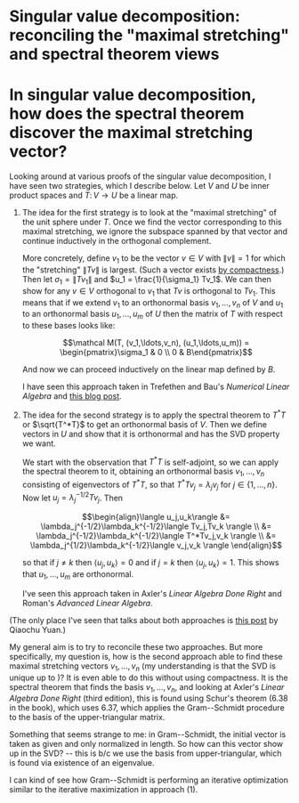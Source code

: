 # Singular value decomposition: reconciling the "maximal stretching" and spectral theorem views
# In singular value decomposition, how does the spectral theorem discover the maximal stretching vector?

Looking around at various proofs of the singular value decomposition, I have seen two strategies, which I describe below. Let $V$ and $U$ be inner product spaces and $T\colon V\to U$ be a linear map.

1. The idea for the first strategy is to look at the "maximal stretching" of the unit sphere under $T$. Once we find the vector corresponding to this maximal stretching, we ignore the subspace spanned by that vector and continue inductively in the orthogonal complement.

   More concretely, define $v_1$ to be the vector $v\in V$ with $\|v\| =1$ for which the "stretching" $\|Tv\|$ is largest. (Such a vector exists [by compactness](https://math.stackexchange.com/questions/1218376/compactness-argument-in-svd-existence-proof).) Then let $\sigma_1 = \|Tv_1\|$ and $u_1 = \frac{1}{\sigma_1} Tv_1$. We can then show for any $v\in V$ orthogonal to $v_1$ that $Tv$ is orthogonal to $Tv_1$. This means that if we extend $v_1$ to an orthonormal basis $v_1, \ldots, v_n$ of $V$ and $u_1$ to an orthonormal basis $u_1,\ldots,u_m$ of $U$ then the matrix of $T$ with respect to these bases looks like:

   $$\mathcal M(T, (v_1,\ldots,v_n), (u_1,\ldots,u_m)) = \begin{pmatrix}\sigma_1 & 0 \\ 0 & B\end{pmatrix}$$

   And now we can proceed inductively on the linear map defined by $B$.

   I have seen this approach taken in Trefethen and Bau's _Numerical Linear Algebra_ and [this blog post](https://jeremykun.com/2016/05/16/singular-value-decomposition-part-2-theorem-proof-algorithm/ "Singular Value Decomposition Part 2: Theorem, Proof, Algorithm").

2. The idea for the second strategy is to apply the spectral theorem to $T^*T$ or $\sqrt{T^*T}$ to get an orthonormal basis of $V$. Then we define vectors in $U$ and show that it is orthonormal and has the SVD property we want.

   We start with the observation that $T^*T$ is self-adjoint, so we can apply the spectral theorem to it, obtaining an orthonormal basis $v_1,\ldots,v_n$ consisting of eigenvectors of $T^*T$, so that $T^*Tv_j = \lambda_j v_j$ for $j\in\{1,\ldots,n\}$. Now let $u_j = \lambda_j^{-1/2}Tv_j$. Then

   $$\begin{align}\langle u_j,u_k\rangle &= \lambda_j^{-1/2}\lambda_k^{-1/2}\langle Tv_j,Tv_k \rangle \\ &= \lambda_j^{-1/2}\lambda_k^{-1/2}\langle T^*Tv_j,v_k \rangle \\ &= \lambda_j^{1/2}\lambda_k^{-1/2}\langle v_j,v_k \rangle \end{align}$$

   so that if $j\neq k$ then $\langle u_j,u_k\rangle = 0$ and if $j=k$ then $\langle u_j,u_k\rangle = 1$. This shows that $u_1,\ldots,u_m$ are orthonormal.

   I've seen this approach taken in Axler's _Linear Algebra Done Right_ and Roman's _Advanced Linear Algebra_.

(The only place I've seen that talks about both approaches is [this post](https://qchu.wordpress.com/2017/03/13/singular-value-decomposition/ "Singular value decomposition") by Qiaochu Yuan.)

My general aim is to try to reconcile these two approaches. But more specifically, my question is, how is the second approach able to find these maximal stretching vectors $v_1,\ldots,v_n$ (my understanding is that the SVD is unique up to )? It is even able to do this without using compactness. It is the spectral theorem that finds the basis $v_1,\ldots,v_n$, and looking at Axler's _Linear Algebra Done Right_ (third edition), this is found using Schur's theorem (6.38 in the book), which uses 6.37, which applies the Gram--Schmidt procedure to the basis of the upper-triangular matrix.

Something that seems strange to me: in Gram--Schmidt, the initial vector is taken as given and only normalized in length. So how can this vector show up in the SVD? -- this is b/c we use the basis from upper-triangular, which is found via existence of an eigenvalue.

I can kind of see how Gram--Schmidt is performing an iterative optimization similar to the iterative maximization in approach (1).
